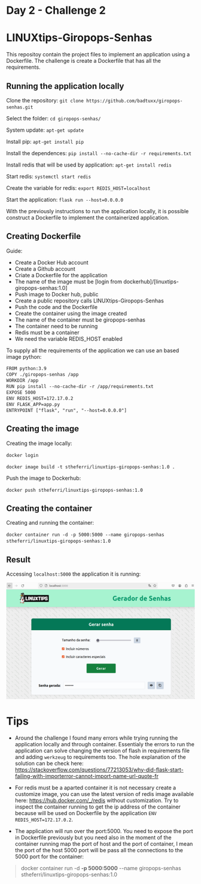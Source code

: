 # Day 2 - Challenge 2
# LINUXtips-Giropops-Senhas

This repositoy contain the project files to implement an application using a Dockerfile.
The challenge is create a Dockerfile that has all the requirements.

## Running the application locally

Clone the repository:
`git clone https://github.com/badtuxx/giropops-senhas.git`

Select the folder:
`cd giropops-senhas/`

System update:
`apt-get update`

Install pip:
`apt-get install pip`

Install the dependences:
`pip install --no-cache-dir -r requirements.txt`

Install redis that will be used by application:
`apt-get install redis`

Start redis:
`systemctl start redis`

Create the variable for redis:
`export REDIS_HOST=localhost`

Start the application:
`flask run --host=0.0.0.0`

With the previously instructions to run the application locally, it is possible construct a Dockerfile to implement the containerized application.

## Creating Dockerfile

Guide:

- Create a Docker Hub account
- Create a Github account
- Criate a Dockerfile for the application
- The name of the image must be [login from dockerhub]/[linuxtips-giropops-senhas:1.0]
- Push image to Docker hub, public
- Create a public repository calls LINUXtips-Giropops-Senhas
- Push the code and the Dockerfile
- Create the container using the image created
- The name of the container must be giropops-senhas
- The container need to be running
- Redis must be a container
- We need the variable REDIS_HOST enabled

To supply all the requirements of the application we can use an based image python:
```
FROM python:3.9
COPY ./giropops-senhas /app
WORKDIR /app
RUN pip install --no-cache-dir -r /app/requirements.txt
EXPOSE 5000
ENV REDIS_HOST=172.17.0.2
ENV FLASK_APP=app.py
ENTRYPOINT ["flask", "run", "--host=0.0.0.0"]
```

## Creating the image

Creating the image locally:

`docker login`

`docker image build -t stheferri/linuxtips-giropops-senhas:1.0 .`

Push the image to Dockerhub:

`docker push stheferri/linuxtips-giropops-senhas:1.0`

## Creating the container

Creating and running the container:

`docker container run -d -p 5000:5000 --name giropops-senhas stheferri/linuxtips-giropops-senhas:1.0`

## Result

Accessing `localhost:5000` the application it is running:


![result](https://github.com/stheferrix/LINUXtips-Giropops-Senhas/blob/main/password-generator.PNG "password-generator.PNG")

# Tips

- Around the challenge I found many errors while trying running the application locally and through container.
Essentialy the errors to run the application can solve changing the version of flash in requirements file and adding `werkzeug` to requirements too. The hole explanation of the solution can be check here: https://stackoverflow.com/questions/77213053/why-did-flask-start-failing-with-importerror-cannot-import-name-url-quote-fr

- For redis must be a aparted container it is not necessary create a customize image, you can use the latest version of redis image available here: https://hub.docker.com/_/redis without customization. Try to inspect the container running to get the ip address of the container because will be used on Dockerfile by the application `ENV REDIS_HOST=172.17.0.2`.

- The application will run over the port:5000. You need to expose the port in Dockerfile previously but you need also in the moment of the container running map the port of host and the port of container, I mean the port of the host 5000 port will be pass all the connections to the 5000 port for the container: 

> docker container run -d **-p 5000:5000** --name giropops-senhas stheferri/linuxtips-giropops-senhas:1.0


